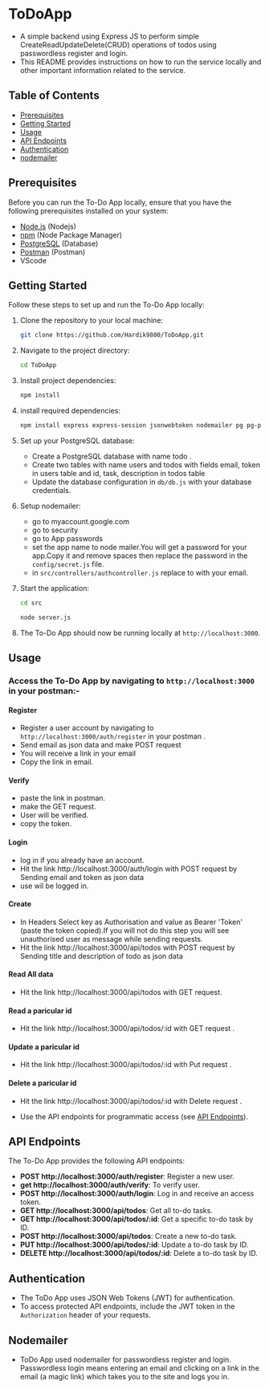 # ToDoApp
 - A simple backend using Express JS to perform simple CreateReadUpdateDelete(CRUD) operations of todos using passwordless register and login.
 - This README provides instructions on how to run the service locally and other important information related to the service.

## Table of Contents

- [Prerequisites](#prerequisites)
- [Getting Started](#getting-started)
- [Usage](#usage)
- [API Endpoints](#api-endpoints)
- [Authentication](#authentication)
- [nodemailer](#nodemailer)
   

## Prerequisites

Before you can run the To-Do App locally, ensure that you have the following prerequisites installed on your system:

- [Node.js](https://nodejs.org/) (Nodejs)
- [npm](https://www.npmjs.com/) (Node Package Manager)
- [PostgreSQL](https://www.postgresql.org/) (Database)
- [Postman](https://www.postman.com/) (Postman)
- VScode


## Getting Started

Follow these steps to set up and run the To-Do App locally:

1. Clone the repository to your local machine:

   ```bash
   git clone https://github.com/Hardik9800/ToDoApp.git
   ```

2. Navigate to the project directory:

   ```bash
   cd ToDoApp
   ```

3. Install project dependencies:

   ```bash
   npm install
   ```
4. install required dependencies:

   ```bash
   npm install express express-session jsonwebtoken nodemailer pg pg-promise
   ```
   
5. Set up your PostgreSQL database:
   - Create a PostgreSQL database with name todo .
   - Create two tables with name users and todos with fields email, token in users table and id, task, description in todos table
   - Update the database configuration in `db/db.js` with your database credentials.
     
6. Setup nodemailer:
   - go to myaccount.google.com
   - go to security
   - go to App passwords
   - set the app name to node mailer.You will get a password for your app.Copy it and remove spaces then replace the password in the `config/secret.js` file.
   - in `src/controllers/authcontroller.js` replace to with your email.
 
   

7. Start the application:

   ```bash
   cd src
   ```

   ```bash
   node server.js
   ```
8. The To-Do App should now be running locally at `http://localhost:3000`.

## Usage

### Access the To-Do App by navigating to `http://localhost:3000` in your postman:-

#### Register
- Register a user account by navigating to `http://localhost:3000/auth/register` in your postman .
- Send email as json data and make POST request
- You will receive a link in your email
- Copy the link in email.

#### Verify
- paste the link in postman.
- make the GET request.
- User will be verified.
- copy the token.

#### Login
- log in if you already have an account.
- Hit the link http://localhost:3000/auth/login with POST request by Sending email and token as json data
- use wil be logged in.
#### Create
- In Headers Select key as Authorisation and value as Bearer 'Token' (paste the token copied).If you will not do this step you will see unauthorised user as message while sending 
   requests. 
- Hit the link http://localhost:3000/api/todos with POST request by Sending title and description of todo as json data
#### Read All data
- Hit the link http://localhost:3000/api/todos with GET request.
#### Read a paricular id
- Hit the link http://localhost:3000/api/todos/:id with GET request .
#### Update a paricular id
- Hit the link http://localhost:3000/api/todos/:id with Put request .
#### Delete a paricular id
- Hit the link http://localhost:3000/api/todos/:id with Delete request .

- Use the API endpoints for programmatic access (see [API Endpoints](#api-endpoints)).

## API Endpoints

The To-Do App provides the following API endpoints:

- **POST http://localhost:3000/auth/register**: Register a new user.
- **get http://localhost:3000/auth/verify**: To verify user.
- **POST http://localhost:3000/auth/login**: Log in and receive an access token.
- **GET http://localhost:3000/api/todos**: Get all to-do tasks.
- **GET http://localhost:3000/api/todos/:id**: Get a specific to-do task by ID.
- **POST http://localhost:3000/api/todos**: Create a new to-do task.
- **PUT http://localhost:3000/api/todos/:id**: Update a to-do task by ID.
- **DELETE http://localhost:3000/api/todos/:id**: Delete a to-do task by ID.  

## Authentication

- The ToDo App uses JSON Web Tokens (JWT) for authentication.
- To access protected API endpoints, include the JWT token in the `Authorization` header of your requests.

## Nodemailer

- ToDo App used nodemailer for passwordless register and login. Passwordless login means entering an email and clicking on a link in the email (a magic link) which takes you to the site and logs you in. 



